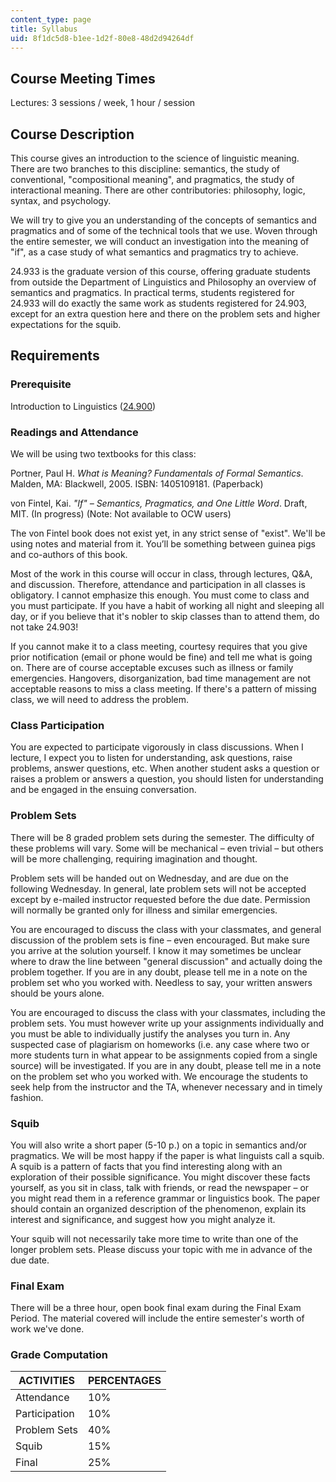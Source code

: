 ```yaml
---
content_type: page
title: Syllabus
uid: 8f1dc5d8-b1ee-1d2f-80e8-48d2d94264df
---
```


Course Meeting Times
--------------------

Lectures: 3 sessions / week, 1 hour / session

Course Description
------------------

This course gives an introduction to the science of linguistic meaning. There are two branches to this discipline: semantics, the study of conventional, "compositional meaning", and pragmatics, the study of interactional meaning. There are other contributories: philosophy, logic, syntax, and psychology.

We will try to give you an understanding of the concepts of semantics and pragmatics and of some of the technical tools that we use. Woven through the entire semester, we will conduct an investigation into the meaning of "if", as a case study of what semantics and pragmatics try to achieve.

24.933 is the graduate version of this course, offering graduate students from outside the Department of Linguistics and Philosophy an overview of semantics and pragmatics. In practical terms, students registered for 24.933 will do exactly the same work as students registered for 24.903, except for an extra question here and there on the problem sets and higher expectations for the squib.

Requirements
------------

### Prerequisite

Introduction to Linguistics ([24.900](/courses/24-900-introduction-to-linguistics-fall-2012))

### Readings and Attendance

We will be using two textbooks for this class:

Portner, Paul H. _What is Meaning? Fundamentals of Formal Semantics_. Malden, MA: Blackwell, 2005. ISBN: 1405109181. (Paperback)

von Fintel, Kai. _"If" – Semantics, Pragmatics, and One Little Word_. Draft, MIT. (In progress) (Note: Not available to OCW users)

The von Fintel book does not exist yet, in any strict sense of "exist". We'll be using notes and material from it. You’ll be something between guinea pigs and co-authors of this book.

Most of the work in this course will occur in class, through lectures, Q&A, and discussion. Therefore, attendance and participation in all classes is obligatory. I cannot emphasize this enough. You must come to class and you must participate. If you have a habit of working all night and sleeping all day, or if you believe that it's nobler to skip classes than to attend them, do not take 24.903!

If you cannot make it to a class meeting, courtesy requires that you give prior notification (email or phone would be fine) and tell me what is going on. There are of course acceptable excuses such as illness or family emergencies. Hangovers, disorganization, bad time management are not acceptable reasons to miss a class meeting. If there's a pattern of missing class, we will need to address the problem.

### Class Participation

You are expected to participate vigorously in class discussions. When I lecture, I expect you to listen for understanding, ask questions, raise problems, answer questions, etc. When another student asks a question or raises a problem or answers a question, you should listen for understanding and be engaged in the ensuing conversation.

### Problem Sets

There will be 8 graded problem sets during the semester. The difficulty of these problems will vary. Some will be mechanical – even trivial – but others will be more challenging, requiring imagination and thought.

Problem sets will be handed out on Wednesday, and are due on the following Wednesday. In general, late problem sets will not be accepted except by e-mailed instructor requested before the due date. Permission will normally be granted only for illness and similar emergencies.

You are encouraged to discuss the class with your classmates, and general discussion of the problem sets is fine – even encouraged. But make sure you arrive at the solution yourself. I know it may sometimes be unclear where to draw the line between "general discussion" and actually doing the problem together. If you are in any doubt, please tell me in a note on the problem set who you worked with. Needless to say, your written answers should be yours alone.

You are encouraged to discuss the class with your classmates, including the problem sets. You must however write up your assignments individually and you must be able to individually justify the analyses you turn in. Any suspected case of plagiarism on homeworks (i.e. any case where two or more students turn in what appear to be assignments copied from a single source) will be investigated. If you are in any doubt, please tell me in a note on the problem set who you worked with. We encourage the students to seek help from the instructor and the TA, whenever necessary and in timely fashion.

### Squib

You will also write a short paper (5-10 p.) on a topic in semantics and/or pragmatics. We will be most happy if the paper is what linguists call a squib. A squib is a pattern of facts that you find interesting along with an exploration of their possible significance. You might discover these facts yourself, as you sit in class, talk with friends, or read the newspaper – or you might read them in a reference grammar or linguistics book. The paper should contain an organized description of the phenomenon, explain its interest and significance, and suggest how you might analyze it.

Your squib will not necessarily take more time to write than one of the longer problem sets. Please discuss your topic with me in advance of the due date.

### Final Exam

There will be a three hour, open book final exam during the Final Exam Period. The material covered will include the entire semester's worth of work we've done.

### Grade Computation

| ACTIVITIES | PERCENTAGES |
| --- | --- |
| Attendance | 10% |
| Participation | 10% |
| Problem Sets | 40% |
| Squib | 15% |
| Final | 25%